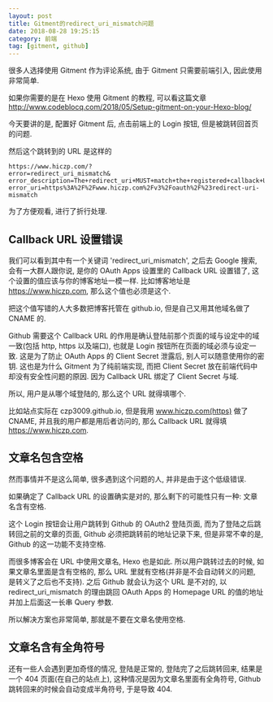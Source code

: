 ```yaml
---
layout: post
title: Gitment的redirect_uri_mismatch问题
date: 2018-08-28 19:25:15
category: 前端
tag: [gitment, github]
---
```


很多人选择使用 Gitment 作为评论系统, 由于 Gitment 只需要前端引入, 因此使用非常简单.

如果你需要的是在 Hexo 使用 Gitment 的教程, 可以看这篇文章 http://www.codeblocq.com/2018/05/Setup-gitment-on-your-Hexo-blog/

今天要讲的是, 配置好 Gitment 后, 点击前端上的 Login 按钮, 但是被跳转回首页的问题.

然后这个跳转到的 URL 是这样的

    https://www.hiczp.com/?
    error=redirect_uri_mismatch&
    error_description=The+redirect_uri+MUST+match+the+registered+callback+URL+for+this+application.&
    error_uri=https%3A%2F%2Fwww.hiczp.com%2Fv3%2Foauth%2F%23redirect-uri-mismatch

为了方便观看, 进行了折行处理.

## Callback URL 设置错误
我们可以看到其中有一个关键词 'redirect_uri_mismatch', 之后去 Google 搜索, 会有一大群人跟你说, 是你的 OAuth Apps 设置里的 Callback URL 设置错了, 这个设置的值应该与你的博客地址一模一样. 比如博客地址是 https://www.hiczp.com, 那么这个值也必须是这个.

把这个值写错的人大多数把博客托管在 github.io, 但是自己又用其他域名做了 CNAME 的.

Github 需要这个 Callback URL 的作用是确认登陆前那个页面的域与设定中的域一致(包括 http, https 以及端口), 也就是 Login 按钮所在页面的域必须与设定一致. 这是为了防止 OAuth Apps 的 Client Secret 泄露后, 别人可以随意使用你的密钥. 这也是为什么 Gitment 为了纯前端实现, 而把 Client Secret 放在前端代码中却没有安全性问题的原因. 因为 Callback URL 绑定了 Client Secret 与域.

所以, 用户是从哪个域登陆的, 那么这个 URL 就得填哪个.

比如站点实际在 czp3009.github.io, 但是我用 www.hiczp.com(https) 做了 CNAME, 并且我的用户都是用后者访问的, 那么 Callback URL 就得填 https://www.hiczp.com.

## 文章名包含空格
然而事情并不是这么简单, 很多遇到这个问题的人, 并非是由于这个低级错误.

如果确定了 Callback URL 的设置确实是对的, 那么剩下的可能性只有一种: 文章名含有空格.

这个 Login 按钮会让用户跳转到 Github 的 OAuth2 登陆页面, 而为了登陆之后跳转回之前的文章的页面, Github 必须把跳转前的地址记录下来, 但是非常不幸的是, Github 的这一功能不支持空格.

而很多博客会在 URL 中使用文章名, Hexo 也是如此. 所以用户跳转过去的时候, 如果文章名里面是含有空格的, 那么 URL 里就有空格(并非是不会自动转义的问题, 是转义了之后也不支持). 之后 Github 就会认为这个 URL 是不对的, 以 redirect_uri_mismatch 的理由跳回 OAuth Apps 的 Homepage URL 的值的地址并加上后面这一长串 Query 参数.

所以解决方案也非常简单, 那就是不要在文章名使用空格.

## 文章名含有全角符号
还有一些人会遇到更加奇怪的情况, 登陆是正常的, 登陆完了之后跳转回来, 结果是一个 404 页面(在自己的站点上), 这种情况是因为文章名里面有全角符号, Github 跳转回来的时候会自动变成半角符号, 于是导致 404.
